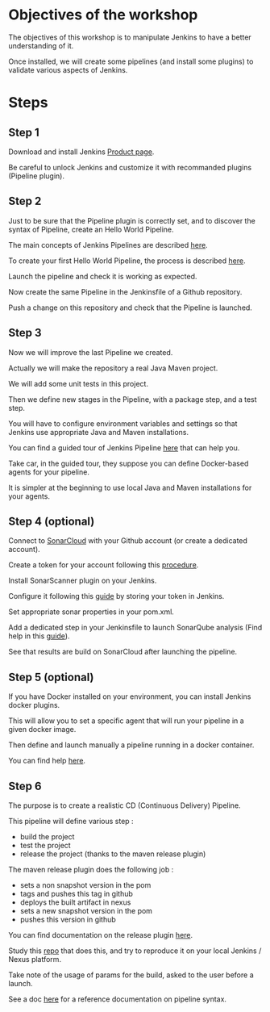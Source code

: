 # Objectives of the workshop

The objectives of this workshop is to manipulate Jenkins to have a better understanding of it.

Once installed, we will create some pipelines (and install some plugins) to validate various aspects of Jenkins.

# Steps

## Step 1

Download and install Jenkins [Product page](https://www.jenkins.io/doc/book/installing/).

Be careful to unlock Jenkins and customize it with recommanded plugins (Pipeline plugin).

## Step 2

Just to be sure that the Pipeline plugin is correctly set, and to discover the syntax of Pipeline, create an Hello World Pipeline.

The main concepts of Jenkins Pipelines are described [here](https://www.jenkins.io/doc/book/pipeline/).

To create your first Hello World Pipeline, the process is described [here](https://www.jenkins.io/doc/book/pipeline/getting-started/).

Launch the pipeline and check it is working as expected.

Now create the same Pipeline in the Jenkinsfile of a Github repository.

Push a change on this repository and check that the Pipeline is launched.

## Step 3

Now we will improve the last Pipeline we created.

Actually we will make the repository a real Java Maven project.

We will add some unit tests in this project.

Then we define new stages in the Pipeline, with a package step, and a test step.

You will have to configure environment variables and settings so that Jenkins use appropriate Java and Maven installations.

You can find a guided tour of Jenkins Pipeline [here](https://www.jenkins.io/doc/pipeline/tour/getting-started/) that can help you.

Take car, in the guided tour, they suppose you can define Docker-based agents for your pipeline.

It is simpler at the beginning to use local Java and Maven installations for your agents.

## Step 4 (optional)

Connect to [SonarCloud](https://sonarcloud.io/) with your Github account (or create a dedicated account).

Create a token for your account following this [procedure](https://docs.sonarqube.org/latest/user-guide/user-token/).

Install SonarScanner plugin on your Jenkins.

Configure it following this [guide](https://docs.sonarqube.org/latest/analysis/scan/sonarscanner-for-jenkins/) by storing your token in Jenkins.

Set appropriate sonar properties in your pom.xml.

Add a dedicated step in your Jenkinsfile to launch SonarQube analysis (Find help in this [guide](https://www.jenkins.io/doc/pipeline/steps/sonar/)).

See that results are build on SonarCloud after launching the pipeline.

## Step 5 (optional)

If you have Docker installed on your environment, you can install Jenkins docker plugins.

This will allow you to set a specific agent that will run your pipeline in a given docker image.

Then define and launch manually a pipeline running in a docker container.

You can find help [here](https://www.jenkins.io/doc/book/pipeline/docker/).

## Step 6

The purpose is to create a realistic CD (Continuous Delivery) Pipeline.

This pipeline will define various step :
- build the project
- test the project
- release the project (thanks to the maven release plugin)

The maven release plugin does the following job :
- sets a non snapshot version in the pom
- tags and pushes this tag in github
- deploys the built artifact in nexus
- sets a new snapshot version in the pom
- pushes this version in github

You can find documentation on the release plugin [here](https://maven.apache.org/maven-release/maven-release-plugin/).

Study this [repo](https://github.com/rgirodon/tse_mvn_nexus) that does this, and try to reproduce it on your local Jenkins / Nexus platform.

Take note of the usage of params for the build, asked to the user before a launch.

See a doc [here](https://www.jenkins.io/doc/book/pipeline/syntax/) for a reference documentation on pipeline syntax.
